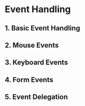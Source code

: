 # Event Handling

## 1. Basic Event Handling

## 2. Mouse Events

## 3. Keyboard Events

## 4. Form Events

## 5. Event Delegation
